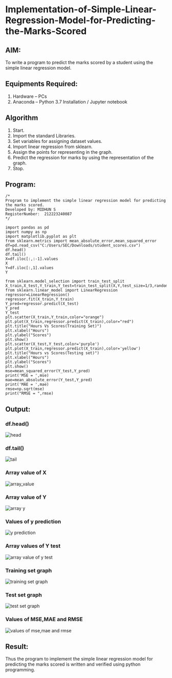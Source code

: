 # Implementation-of-Simple-Linear-Regression-Model-for-Predicting-the-Marks-Scored

## AIM:
To write a program to predict the marks scored by a student using the simple linear regression model.

## Equipments Required:
1. Hardware – PCs
2. Anaconda – Python 3.7 Installation / Jupyter notebook

## Algorithm
1. Start.
2. Import the standard Libraries. 
3. Set variables for assigning dataset values. 
4. Import linear regression from sklearn. 
5. Assign the points for representing in the graph. 
6. Predict the regression for marks by using the representation of the graph.
7. Stop.
## Program:
```
/*
Program to implement the simple linear regression model for predicting the marks scored.
Developed by: MIDHUN S
RegisterNumber:  212223240087
*/

import pandas as pd
import numpy as np
import matplotlib.pyplot as plt
from sklearn.metrics import mean_absolute_error,mean_squared_error
df=pd.read_csv("C:/Users/SEC/Downloads/student_scores.csv")
df.head()
df.tail()
X=df.iloc[:,:-1].values
X
Y=df.iloc[:,1].values
Y
```
```
from sklearn.model_selection import train_test_split
X_train,X_test,Y_train,Y_test=train_test_split(X,Y,test_size=1/3,random_state=0)
from sklearn.linear_model import LinearRegression
regressor=LinearRegression()
regressor.fit(X_train,Y_train)
Y_pred=regressor.predict(X_test)
Y_pred
Y_test
plt.scatter(X_train,Y_train,color="orange")
plt.plot(X_train,regressor.predict(X_train),color="red")
plt.title("Hours Vs Scores(Training Set)")
plt.xlabel("Hours")
plt.ylabel("Scores")
plt.show()
plt.scatter(X_test,Y_test,color='purple')
plt.plot(X_train,regressor.predict(X_train),color='yellow')
plt.title("Hours vs Scores(Testing set)")
plt.xlabel("Hours")
plt.ylabel("Scores")
plt.show()
mse=mean_squared_error(Y_test,Y_pred)
print('MSE = ',mse)
mae=mean_absolute_error(Y_test,Y_pred)
print('MAE = ',mae)
rmse=np.sqrt(mse)
print("RMSE = ",rmse)  
```

## Output:

### df.head()
![head](https://github.com/23003250/Implementation-of-Simple-Linear-Regression-Model-for-Predicting-the-Marks-Scored/assets/139331462/3c5080ef-6535-4d88-b010-c67bd2998b72)

### df.tail()
![tail](https://github.com/23003250/Implementation-of-Simple-Linear-Regression-Model-for-Predicting-the-Marks-Scored/assets/139331462/e9decb0a-b79b-4441-9faf-f15443e3541d)

### Array value of X
![array_value](https://github.com/23003250/Implementation-of-Simple-Linear-Regression-Model-for-Predicting-the-Marks-Scored/assets/139331462/918413cc-f7c6-486c-a72e-2f3d4c83c179)

### Array value of Y
![array y](https://github.com/23003250/Implementation-of-Simple-Linear-Regression-Model-for-Predicting-the-Marks-Scored/assets/139331462/9ee52757-9cc1-4093-b01a-925d69375611)

### Values of y prediction
![y prediction](https://github.com/23003250/Implementation-of-Simple-Linear-Regression-Model-for-Predicting-the-Marks-Scored/assets/139331462/3ac730f0-6054-4fc7-92dc-7a7c4b3a52b8)

### Array values of Y test
![array value of y test](https://github.com/23003250/Implementation-of-Simple-Linear-Regression-Model-for-Predicting-the-Marks-Scored/assets/139331462/4152c892-4edc-4c2f-ba6a-a0450563fbd2)

### Training set graph
![training set graph](https://github.com/23003250/Implementation-of-Simple-Linear-Regression-Model-for-Predicting-the-Marks-Scored/assets/139331462/7af539a4-ffe7-4ed8-897c-61cff9425abb)

### Test set graph
![test set graph](https://github.com/23003250/Implementation-of-Simple-Linear-Regression-Model-for-Predicting-the-Marks-Scored/assets/139331462/9e34602b-4b76-4422-bcee-850c2d055d87)

### Values of MSE,MAE and RMSE
![values of mse,mae and rmse](https://github.com/23003250/Implementation-of-Simple-Linear-Regression-Model-for-Predicting-the-Marks-Scored/assets/139331462/b2d203af-4572-4f37-a6c9-0fe8dd0ca86c)


## Result:
Thus the program to implement the simple linear regression model for predicting the marks scored is written and verified using python programming.
